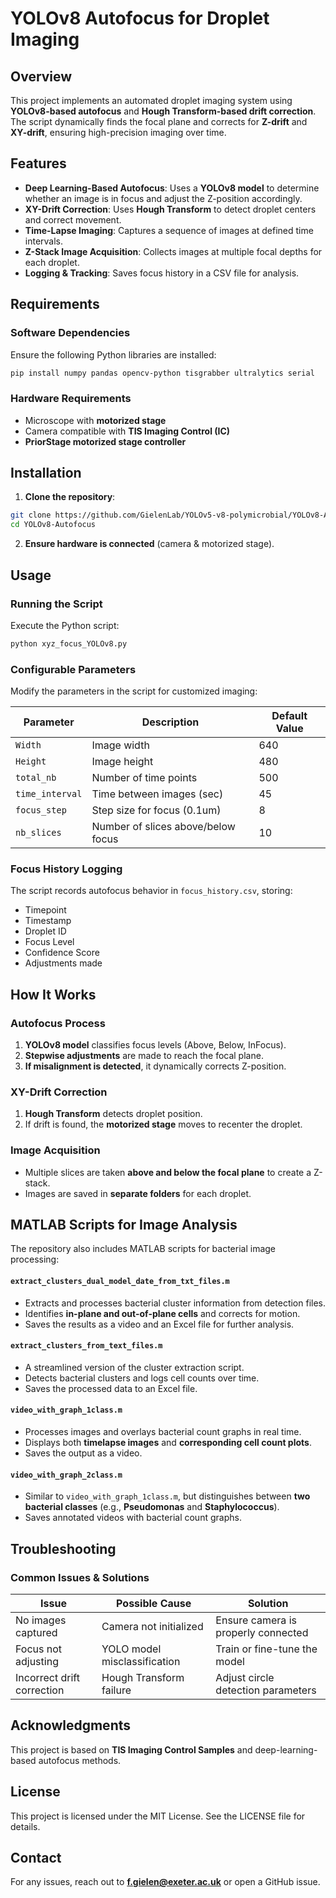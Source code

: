 # YOLOv8 Autofocus for Droplet Imaging

## Overview

This project implements an automated droplet imaging system using **YOLOv8-based autofocus** and **Hough Transform-based drift correction**. The script dynamically finds the focal plane and corrects for **Z-drift** and **XY-drift**, ensuring high-precision imaging over time.

## Features

- **Deep Learning-Based Autofocus**: Uses a **YOLOv8 model** to determine whether an image is in focus and adjust the Z-position accordingly.
- **XY-Drift Correction**: Uses **Hough Transform** to detect droplet centers and correct movement.
- **Time-Lapse Imaging**: Captures a sequence of images at defined time intervals.
- **Z-Stack Image Acquisition**: Collects images at multiple focal depths for each droplet.
- **Logging & Tracking**: Saves focus history in a CSV file for analysis.

## Requirements

### **Software Dependencies**

Ensure the following Python libraries are installed:

```bash
pip install numpy pandas opencv-python tisgrabber ultralytics serial
```

### **Hardware Requirements**

- Microscope with **motorized stage**
- Camera compatible with **TIS Imaging Control (IC)**
- **PriorStage motorized stage controller**

## Installation

1. **Clone the repository**:

```bash
git clone https://github.com/GielenLab/YOLOv5-v8-polymicrobial/YOLOv8-Autofocus.git
cd YOLOv8-Autofocus
```

2. **Ensure hardware is connected** (camera & motorized stage).

## Usage

### **Running the Script**

Execute the Python script:

```bash
python xyz_focus_YOLOv8.py
```

### **Configurable Parameters**

Modify the parameters in the script for customized imaging:

| Parameter       | Description                        | Default Value |
| --------------- | ---------------------------------- | ------------- |
| `Width`         | Image width                        | 640           |
| `Height`        | Image height                       | 480           |
| `total_nb`      | Number of time points              | 500           |
| `time_interval` | Time between images (sec)          | 45            |
| `focus_step`    | Step size for focus (0.1um)        | 8             |
| `nb_slices`     | Number of slices above/below focus | 10            |

### **Focus History Logging**

The script records autofocus behavior in `focus_history.csv`, storing:

- Timepoint
- Timestamp
- Droplet ID
- Focus Level
- Confidence Score
- Adjustments made

## How It Works

### **Autofocus Process**

1. **YOLOv8 model** classifies focus levels (Above, Below, InFocus).
2. **Stepwise adjustments** are made to reach the focal plane.
3. **If misalignment is detected**, it dynamically corrects Z-position.

### **XY-Drift Correction**

1. **Hough Transform** detects droplet position.
2. If drift is found, the **motorized stage** moves to recenter the droplet.

### **Image Acquisition**

- Multiple slices are taken **above and below the focal plane** to create a Z-stack.
- Images are saved in **separate folders** for each droplet.

## **MATLAB Scripts for Image Analysis**

The repository also includes MATLAB scripts for bacterial image processing:

#### `extract_clusters_dual_model_date_from_txt_files.m`

- Extracts and processes bacterial cluster information from detection files.
- Identifies **in-plane and out-of-plane cells** and corrects for motion.
- Saves the results as a video and an Excel file for further analysis.

#### `extract_clusters_from_text_files.m`

- A streamlined version of the cluster extraction script.
- Detects bacterial clusters and logs cell counts over time.
- Saves the processed data to an Excel file.

#### `video_with_graph_1class.m`

- Processes images and overlays bacterial count graphs in real time.
- Displays both **timelapse images** and **corresponding cell count plots**.
- Saves the output as a video.

#### `video_with_graph_2class.m`

- Similar to `video_with_graph_1class.m`, but distinguishes between **two bacterial classes** (e.g., **Pseudomonas** and **Staphylococcus**).
- Saves annotated videos with bacterial count graphs.

## Troubleshooting

### **Common Issues & Solutions**

| Issue                      | Possible Cause               | Solution                            |
| -------------------------- | ---------------------------- | ----------------------------------- |
| No images captured         | Camera not initialized       | Ensure camera is properly connected |
| Focus not adjusting        | YOLO model misclassification | Train or fine-tune the model        |
| Incorrect drift correction | Hough Transform failure      | Adjust circle detection parameters  |

## Acknowledgments

This project is based on **TIS Imaging Control Samples** and deep-learning-based autofocus methods.

## License

This project is licensed under the MIT License. See the LICENSE file for details.

## Contact

For any issues, reach out to [**f.gielen@exeter.ac.uk**](mailto\:f.gielen@exeter.ac.uk) or open a GitHub issue.

